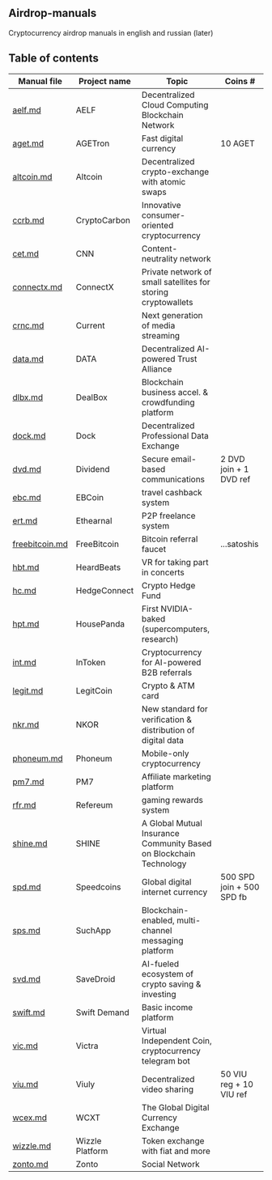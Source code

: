 ## Airdrop-manuals
Cryptocurrency airdrop manuals in english and russian (later)

## Table of contents
Manual file | Project name | Topic | Coins #
| - | - | - | - |
[aelf.md](aelf.md) | AELF | Decentralized Cloud Computing Blockchain Network | 
[aget.md](aget.md) | AGETron | Fast digital currency | 10 AGET
[altcoin.md](altcoin.md) | Altcoin | Decentralized crypto-exchange with atomic swaps | 
[ccrb.md](ccrb.md) | CryptoCarbon | Innovative consumer-oriented cryptocurrency | 
[cet.md](cet.md) | CNN | Content-neutrality network | 
[connectx.md](connectx.md) | ConnectX | Private network of small satellites for storing cryptowallets | 
[crnc.md](crnc.md) | Current | Next generation of media streaming | 
[data.md](data.md) | DATA | Decentralized AI-powered Trust Alliance | 
[dlbx.md](dlbx.md) | DealBox | Blockchain business accel. & crowdfunding platform | 
[dock.md](dock.md) | Dock | Decentralized Professional Data Exchange | 
[dvd.md](dvd.md) | Dividend | Secure email-based communications | 2 DVD join + 1 DVD ref
[ebc.md](ebc.md) | EBCoin | travel cashback system | 
[ert.md](ert.md) | Ethearnal | P2P freelance system |
[freebitcoin.md](freebitcoin.md) | FreeBitcoin | Bitcoin referral faucet | ...satoshis
[hbt.md](hbt.md) | HeardBeats | VR for taking part in concerts |
[hc.md](hc.md) | HedgeConnect | Crypto Hedge Fund | 
[hpt.md](hpt.md) | HousePanda | First NVIDIA-baked (supercomputers, research) | 
[int.md](int.md) | InToken | Cryptocurrency for AI-powered B2B referrals |
[legit.md](legit.md) | LegitCoin | Crypto & ATM card |
[nkr.md](nkr.md) | NKOR | New standard for veriﬁcation & distribution of digital data | 
[phoneum.md](phoneum.md) | Phoneum | Mobile-only cryptocurrency |
[pm7.md](pm7.md) | PM7 | Affiliate marketing platform |
[rfr.md](rfr.md) | Refereum | gaming rewards system | 
[shine.md](shine.md) | SHINE | A Global Mutual Insurance Community Based on Blockchain Technology | 
[spd.md](spd.md) | Speedcoins | Global digital internet currency | 500 SPD join + 500 SPD fb
[sps.md](sps.md) | SuchApp | Blockchain-enabled, multi-channel messaging platform |
[svd.md](svd.md) | SaveDroid | AI-fueled ecosystem of crypto saving & investing |
[swift.md](swift.md) | Swift Demand | Basic income platform | 
[vic.md](vic.md) | Victra | Virtual Independent Coin, cryptocurrency telegram bot | 
[viu.md](viu.md) | Viuly | Decentralized video sharing | 50 VIU reg + 10 VIU ref
[wcex.md](wcex.md) | WCXT | The Global Digital Currency Exchange |
[wizzle.md](wizzle.md) | Wizzle Platform | Token exchange with fiat and more | 
[zonto.md](zonto.md) | Zonto | Social Network |

